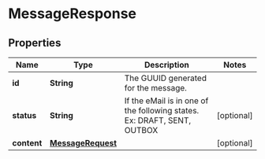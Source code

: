 
# MessageResponse

## Properties
Name | Type | Description | Notes
------------ | ------------- | ------------- | -------------
**id** | **String** | The GUUID generated for the message. | 
**status** | **String** | If the eMail is in one of the following states. Ex: DRAFT, SENT, OUTBOX |  [optional]
**content** | [**MessageRequest**](MessageRequest.md) |  |  [optional]



